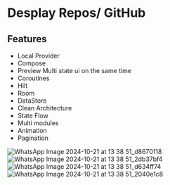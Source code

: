 # Desplay Repos/ GitHub 

## Features
- Local Provider
- Compose
- Preview Multi state ui on the same time
- Coroutines 
- Hilt
- Room
- DataStore
- Clean Architecture
- State Flow
- Multi modules
- Animation
- Pagination


![WhatsApp Image 2024-10-21 at 13 38 51_d8670118](https://github.com/user-attachments/assets/bb2200c8-0794-4299-90e1-810af2094210)
![WhatsApp Image 2024-10-21 at 13 38 51_2db37bf4](https://github.com/user-attachments/assets/8fa27cf2-154f-40f9-9ad9-9d3426fdb001)
![WhatsApp Image 2024-10-21 at 13 38 51_d634ff74](https://github.com/user-attachments/assets/f532207d-78ed-4d21-877f-1df5dfc1da61)
![WhatsApp Image 2024-10-21 at 13 38 51_2040e1c8](https://github.com/user-attachments/assets/e134933c-0b9f-4f30-a158-1a5686b1284c)
